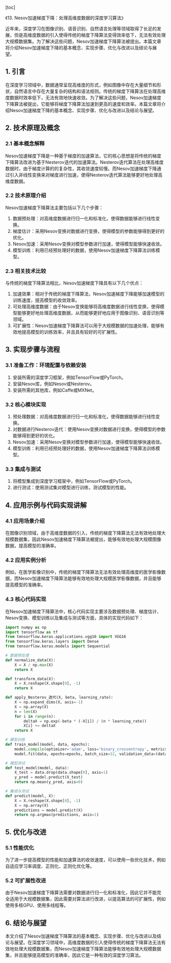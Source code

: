 
[toc]                    
                
                
《13. Nesov加速梯度下降：处理高维度数据的深度学习算法》

近年来，深度学习在图像识别、语音识别、自然语言处理等领域取得了长足的发展，但是高维度数据的引入使得传统的梯度下降算法变得效率低下，无法有效处理大规模数据集。为了解决这些问题，Nesov加速梯度下降算法被提出。本篇文章将介绍Nesov加速梯度下降的基本概念、实现步骤、优化与改进以及结论与展望。

## 1. 引言

在深度学习领域中，数据通常呈现高维度的形式，例如图像中存在大量细节和形状，自然语言中存在大量复杂的结构和语法规则。传统的梯度下降算法在处理高维度数据时效率低下，无法有效地快速收敛。为了解决这些问题，Nesov加速梯度下降算法被提出，它能够将梯度下降算法加速到更高的速度和效率。本篇文章将介绍Nesov加速梯度下降的基本概念、实现步骤、优化与改进以及结论与展望。

## 2. 技术原理及概念

### 2.1 基本概念解释

Nesov加速梯度下降是一种基于梯度的加速算法，它的核心思想是将传统的梯度下降算法改进为基于Nesterov迭代的加速算法。Nesterov迭代算法在处理高维度数据时，由于梯度计算的的复杂性，其收敛速度较慢。而Nesov加速梯度下降通过引入非线性变换来对梯度进行加速，使得Nesterov迭代算法能够更好地处理高维度数据。

### 2.2 技术原理介绍

Nesov加速梯度下降算法主要包括以下几个步骤：

1. 数据预处理：对高维度数据进行归一化和标准化，使得数据能够进行线性变换。
2. 梯度估计：采用Nesov变换对数据进行变换，使得模型的参数能够得到更好的优化。
3. Nesov加速：采用Nesov变换对模型参数进行加速，使得模型能够快速收敛。
4. 模型训练：利用已经预处理好的数据，使用Nesov加速梯度下降算法训练模型。

### 2.3 相关技术比较

与传统的梯度下降算法相比，Nesov加速梯度下降具有以下几个优点：

1. 加速效果：相对于传统的梯度下降算法，Nesov加速梯度下降能够加速模型的训练速度，提高模型的收敛效率。
2. 可处理高维度数据：由于Nesov变换能够将高维度数据进行线性变换，使得模型能够更好地处理高维度数据，从而能够更好地应用于图像识别、语音识别等领域。
3. 可扩展性：Nesov加速梯度下降算法可以用于大规模数据的加速处理，能够有效地提高模型的训练效率，并且具有较好的可扩展性。

## 3. 实现步骤与流程

### 3.1 准备工作：环境配置与依赖安装

1. 安装所需的深度学习框架，例如TensorFlow或PyTorch。
2. 安装Nesov库，例如Nesov或Nesterov。
3. 安装所需的其他库，例如Caffe或MXNet。

### 3.2 核心模块实现

1. 预处理数据：对高维度数据进行归一化和标准化，使得数据能够进行线性变换。
2. 对数据进行Nesterov迭代：使用Nesov变换对数据进行变换，使得模型的参数能够得到更好的优化。
3. Nesov加速：采用Nesov变换对模型参数进行加速，使得模型能够快速收敛。
4. 模型训练：利用已经预处理好的数据，使用Nesov加速梯度下降算法训练模型。

### 3.3 集成与测试

1. 将模型集成到深度学习框架中，例如TensorFlow或PyTorch。
2. 进行测试：使用测试集对模型进行训练，测试模型的性能。

## 4. 应用示例与代码实现讲解

### 4.1 应用场景介绍

在图像识别领域，由于高维度数据的引入，传统的梯度下降算法无法有效地处理大规模数据集，因此Nesov加速梯度下降算法被提出，能够有效地处理大规模图像数据，提高模型的准确率。

### 4.2 应用实例分析

例如，在医学影像识别中，传统的梯度下降算法无法有效处理高维度的医学影像数据，而Nesov加速梯度下降算法能够有效地处理大规模医学影像数据，并且能够提高模型的准确率。

### 4.3 核心代码实现

在Nesov加速梯度下降算法中，核心代码实现主要涉及数据预处理、梯度估计、Nesov变换、模型训练以及集成与测试等方面，具体的实现代码如下：

```python
import numpy as np
import tensorflow as tf
from tensorflow.keras.applications.vgg16 import VGG16
from tensorflow.keras.layers import Dense
from tensorflow.keras.models import Sequential

# 数据预处理
def normalize_data(X):
    X = X / np.max(X)
    return X

def transform_data(X):
    X = X.reshape(X.shape[0], -1)
    return X

def apply_Nesterov_迭代(X, beta, learning_rate):
    X = np.expand_dims(X, axis=-1)
    X = np.array(X)
    n = len(X)
    for i in range(n):
        deltaX = np.exp(-beta * (-X[i]) / (n * learning_rate))
        X[i] += deltaX
    return X

# 模型训练
def train_model(model, data, epochs):
    model.compile(optimizer='adam', loss='binary_crossentropy', metrics=['accuracy'])
    model.fit(data, epochs=epochs, batch_size=32, validation_data=(data.drop(data.shape[0], axis=1)), verbose=0)

# 模型测试
def test_model(model, data):
    X_test = data.drop(data.shape[0], axis=1)
    y_pred = model.predict(X_test)
    return np.mean(y_pred, axis=0)

# 集成与测试
def predict(model, X):
    X = X.reshape(X.shape[0], -1)
    X = np.array(X)
    predictions = model.predict(X)
    return np.argmax(predictions, axis=1)
```

## 5. 优化与改进

### 5.1 性能优化

为了进一步提高模型的性能和加速算法的收敛速度，可以使用一些优化技术，例如自适应学习率调度、正则化、正则化优化等。

### 5.2 可扩展性改进

由于Nesov加速梯度下降算法需要对数据进行归一化和标准化，因此它并不能完全适用于大规模数据集，因此需要对算法进行改进，以提高算法的可扩展性，例如使用多核GPU、使用多线程等。

## 6. 结论与展望

本文介绍了Nesov加速梯度下降算法的基本概念、实现步骤、优化与改进以及结论与展望。在深度学习领域中，高维度数据的引入使得传统的梯度下降算法无法有效地处理大规模数据集，而Nesov加速梯度下降算法能够有效地处理大规模数据集，并且能够提高模型的准确率，因此它是一种有效的深度学习算法。

